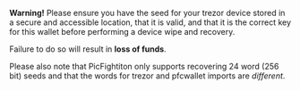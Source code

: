 **Warning!** Please ensure you have the seed for your trezor device stored in a
secure and accessible location, that it is valid, and that it is the correct key
for this wallet before performing a device wipe and recovery.

Failure to do so will result in **loss of funds**.

Please also note that PicFightiton only supports recovering 24 word (256 bit)
seeds and that the words for trezor and pfcwallet imports are *different*.
